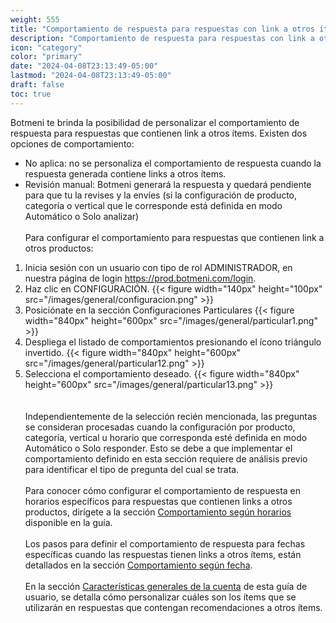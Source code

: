 ```yaml
---
weight: 555
title: "Comportamiento de respuesta para respuestas con link a otros ítems"
description: "Comportamiento de respuesta para respuestas con link a otros ítems"
icon: "category"
color: "primary"
date: "2024-04-08T23:13:49-05:00"
lastmod: "2024-04-08T23:13:49-05:00"
draft: false
toc: true
---
```


Botmeni te brinda la posibilidad de personalizar el comportamiento de respuesta para respuestas que contienen link a otros ítems. 
Existen dos opciones de comportamiento:
- No aplica: no se personaliza el comportamiento de respuesta cuando la respuesta generada contiene links a otros ítems. 
- Revisión manual: Botmeni generará la respuesta y quedará pendiente para que tu la revises y la envíes (si la configuración de producto, categoría o vertical que le corresponde está definida en modo Automático o Solo analizar)
<br></br>
Para configurar el comportamiento para respuestas que contienen link a otros productos:
1. Inicia sesión con un usuario con tipo de rol ADMINISTRADOR, en nuestra página de login <https://prod.botmeni.com/login>.
2. Haz clic en CONFIGURACIÓN.
{{< figure width="140px" height="100px" src="/images/general/configuracion.png" >}}
3. Posiciónate en la sección Configuraciones Particulares
{{< figure width="840px" height="600px" src="/images/general/particular1.png" >}}
4. Despliega el listado de comportamientos presionando el ícono triángulo invertido. 
{{< figure width="840px" height="600px" src="/images/general/particular12.png" >}}
5. Selecciona el comportamiento deseado.
{{< figure width="840px" height="600px" src="/images/general/particular13.png" >}}	
<br></br>
Independientemente de la selección recién mencionada, las preguntas se consideran procesadas cuando la configuración por producto, categoría, vertical u horario que corresponda esté definida en modo Automático o Solo responder. Esto se debe a que implementar el comportamiento definido en esta sección requiere de análisis previo para identificar el tipo de pregunta del cual se trata.<br></br>
Para conocer cómo configurar el comportamiento de respuesta en horarios específicos para respuestas que contienen links a otros productos, dirígete a la sección [Comportamiento según horarios](../Configuración_comportamiento_respuesta/Horarios_solo_analizar.md) disponible en la guía.<br></br>
Los pasos para definir el comportamiento de respuesta para fechas específicas cuando las respuestas tienen links a otros ítems, están detallados en la sección [Comportamiento según fecha](../Configuración_comportamiento_respuesta/Dias_festivos.md).<br></br>
En la sección [Características generales de la cuenta](../Configuración_comportamiento_respuesta/Caracteristicas_generales.md) de esta guía de usuario, se detalla cómo personalizar cuáles son los ítems que se utilizarán en respuestas que contengan recomendaciones a otros ítems.